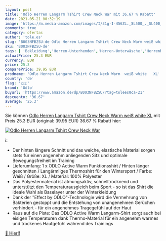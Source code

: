 ```yaml
---
layout: post
title: 'Odlo Herren Langarm Tshirt Crew Neck War mit 36.67 % Rabatt'
date: 2021-05-21 00:32:19
image: 'https://m.media-amazon.com/images/I/31g-I-456ZL._SL500_._SL400_.jpg'
comments: true
category: ofertas
author: 'tole.es'
slug: 'B003NFBZSU-de Odlo Herren Langarm Tshirt Crew Neck Warm weiß white XL'
sku: 'B003NFBZSU-de'
tags: [ 'Bekleidung','Herren-Unterhemden','Herren-Unterwäsche','Herrenbekleidung','odlo', ]
actualPrice: 25.3 EUR
currency: EUR
price: 25.3
comparePrice: 39.95 EUR
prodname: 'Odlo Herren Langarm Tshirt Crew Neck Warm  weiß white   XL'
country: 'de'
flag: '🇩🇪'
brand: 'Odlo'
buyurl: 'https://www.amazon.de/dp/B003NFBZSU/?tag=tolees0ca-21'
descuento: '36.67'
average: '25.3'
---
```


Sie können [Odlo Herren Langarm Tshirt Crew Neck Warm  weiß white   XL](https://www.amazon.de/dp/B003NFBZSU/?tag=tolees0ca-21) mit Preis 25.3 EUR (original: 39.95 EUR) 36.67 % Rabatt hier:

[![Odlo Herren Langarm Tshirt Crew Neck War](https://m.media-amazon.com/images/I/31g-I-456ZL._SL500_._SL400_.jpg)](https://www.amazon.de/dp/B003NFBZSU/?tag=tolees0ca-21)

ℹ️:

- Der hinten längere Schnitt und das weiche, elastische Material sorgen stets für einen angenehm anliegenden Sitz und optimale Bewegungsfreiheit im Training
- Lieferumfang: 1 x ODLO Active Warm Funktionsshirt / Hinten länger geschnitten / Langärmliges Thermoshirt für den Wintersport / Farbe: Weiß / Größe: XL / Material: 100% Polyester
- Das Polyestermaterial ist atmungsaktiv, schnelltrocknend und unterstützt den Temperaturausgleich beim Sport - so ist das Shirt die ideale Wahl als Baselayer unter der Winterkleidung
- Dank der "Effect by ODLO"-Technologie wird die Vermehrung von Bakterien gestoppt und die Entstehung von unangenehmen Gerüchen verhindert - für ein angenehmes Tragegefühl auf der Haut
- Raus auf die Piste: Das ODLO Active Warm Langarm-Shirt sorgt auch bei eisigen Temperaturen dank Thermo-Material für ein angenehm warmes und trockenes Hautgefühl während des Trainings

[🛒 Hier!!](https://www.amazon.de/dp/B003NFBZSU/?tag=tolees0ca-21)

